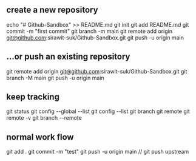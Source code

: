 ## create a new repository
  echo "# Github-Sandbox" >> README.md
  git init
  git add README.md
  git commit -m "first commit"
  git branch -m main
  git remote add origin git@github.com:sirawit-suk/Github-Sandbox.git
  git push -u origin main

## …or push an existing repository
  git remote add origin git@github.com:sirawit-suk/Github-Sandbox.git
  git branch -M main
  git push -u origin main

## keep tracking
  git status
  git config --global --list
  git config --list
  git branch
  git remote 
  git remote -v
  git branch --remote

## normal work flow
  git add .
  git commit -m "test"
  git push -u origin main // git push upstream <remote-alias> <branch-name>

